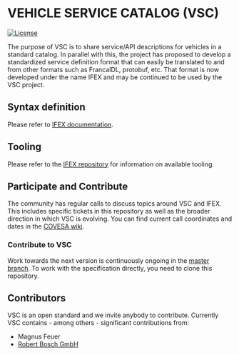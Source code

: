 # VEHICLE SERVICE CATALOG (VSC)


[![License](https://img.shields.io/badge/License-MPL%202.0-blue.svg)](https://opensource.org/licenses/MPL-2.0)

The purpose of VSC is to share service/API descriptions for vehicles in a
standard catalog.   In parallel with this, the project has proposed to develop
a standardized service definition format that can easily be translated to and
from other formats such as FrancaIDL, protobuf, etc.  That format is now
developed under the name IFEX and may be continued to be used by the VSC project.

## Syntax definition

Please refer to [IFEX documentation](https://covesa.github.io/ifex).

## Tooling

Please refer to the [IFEX repository](https://github.com/COVESA/ifex) for information on available tooling.


## Participate and Contribute
The community has regular calls to discuss topics around VSC and IFEX. This includes specific tickets in this repository as well as the broader direction in which VSC is evolving.
You can find current call coordinates and dates in the [COVESA wiki](https://wiki.covesa.global/display/WIK4/COVESA+Common+Meeting+Schedule#).


### Contribute to VSC
Work towards the next version is continuously ongoing in the [master branch](https://github.com/COVESA/vehicle_service_catalog/tree/master).
To work with the specification directly, you need to clone this repository.


## Contributors

VSC is an open standard and we invite anybody to contribute. Currently VSC contains - among others - significant  contributions from:
 - Magnus Feuer
 - [Robert Bosch GmbH](https://www.bosch.com/)

